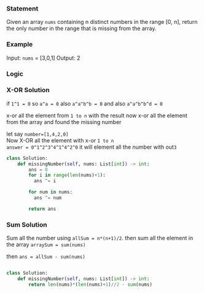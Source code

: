 ### Statement

Given an array `nums` containing n distinct numbers in the range [0, n], return the only number in the range that is missing from the array.

### Example

Input: `nums` = [3,0,1]
Output: 2

### Logic

### X-OR Solution

if `1^1 = 0` so `a^a = 0`
also `a^a^b^b = 0`
and also `a^a^b^b^d = 0`

x-or all the element from `1 to n` with the result now x-or all the element from the array and found the missing number

let say `number=[1,4,2,0]` <br>
Now X-OR all the element with x-or `1 to n` <br>
`answer = 0^1^2^3^4^1^4^2^0` it will element all the number with out`3`

```python
class Solution:
    def missingNumber(self, nums: List[int]) -> int:
        ans = 0
        for i in range(len(nums)+1):
          ans ^= i

        for num in nums:
          ans ^= num

        return ans
```

### Sum Solution

Sum all the number using `allSum = n*(n+1)/2`. then sum all the element in the array `arraySum = sum(nums)`

then `ans = allSum - sum(nums)`

```python

class Solution:
    def missingNumber(self, nums: List[int]) -> int:
        return len(nums)*(len(nums)+1)//2 - sum(nums)

```
